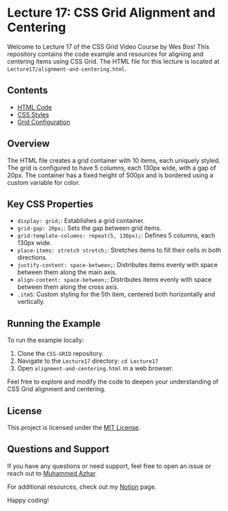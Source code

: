 # Lecture 17: CSS Grid Alignment and Centering

Welcome to Lecture 17 of the CSS Grid Video Course by Wes Bos! This repository contains the code example and resources for aligning and centering items using CSS Grid. The HTML file for this lecture is located at `Lecture17/alignment-and-centering.html`.

## Contents

- [HTML Code](alignment-and-centering.html)
- [CSS Styles](alignment-and-centering.html#L26-L47)
- [Grid Configuration](alignment-and-centering.html#L28-L32)

## Overview

The HTML file creates a grid container with 10 items, each uniquely styled. The grid is configured to have 5 columns, each 130px wide, with a gap of 20px. The container has a fixed height of 500px and is bordered using a custom variable for color.

## Key CSS Properties

- `display: grid;`: Establishes a grid container.
- `grid-gap: 20px;`: Sets the gap between grid items.
- `grid-template-columns: repeat(5, 130px);`: Defines 5 columns, each 130px wide.
- `place-items: stretch stretch;`: Stretches items to fill their cells in both directions.
- `justify-content: space-between;`: Distributes items evenly with space between them along the main axis.
- `align-content: space-between;`: Distributes items evenly with space between them along the cross axis.
- `.itm5`: Custom styling for the 5th item, centered both horizontally and vertically.

## Running the Example

To run the example locally:

1. Clone the `CSS-GRID` repository.
2. Navigate to the `Lecture17` directory: `cd Lecture17`
3. Open `alignment-and-centering.html` in a web browser.

Feel free to explore and modify the code to deepen your understanding of CSS Grid alignment and centering.

## License

This project is licensed under the [MIT License](../LICENSE).

## Questions and Support

If you have any questions or need support, feel free to open an issue or reach out to [Muhammed Azhar](https://github.com/muhammedazhar).

For additional resources, check out my [Notion](https://muhammedazhar.notion.site/Lecture-17-CSS-Grid-Alignment-Centering-fbf725ebcdf34e96beca2bb8d08f89b7?pvs=4) page.

Happy coding!